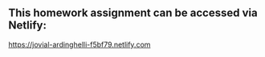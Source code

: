 ## This homework assignment can be accessed via Netlify:
https://jovial-ardinghelli-f5bf79.netlify.com